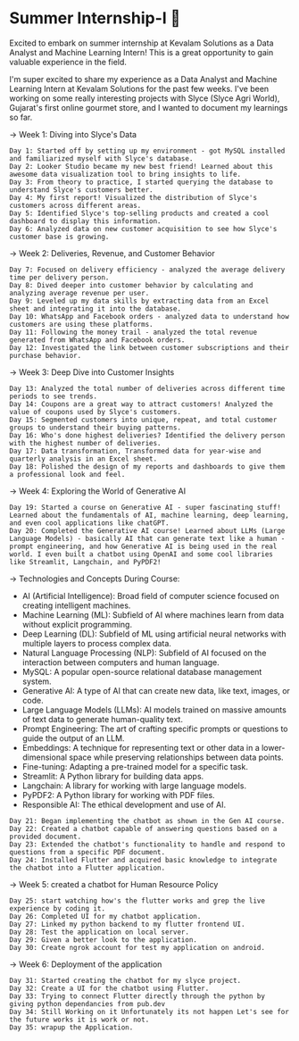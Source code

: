 # Summer Internship-I 🚀

Excited to embark on summer internship at Kevalam Solutions as a Data Analyst and Machine Learning Intern!  This is a great opportunity to gain valuable experience in the field.

I'm super excited to share my experience as a Data Analyst and Machine Learning Intern at Kevalam Solutions for the past few weeks. I've been working on some really interesting projects with Slyce (Slyce Agri World), Gujarat's first online gourmet store, and I wanted to document my learnings so far.

-> Week 1: Diving into Slyce's Data

    Day 1: Started off by setting up my environment - got MySQL installed and familiarized myself with Slyce's database.
    Day 2: Looker Studio became my new best friend! Learned about this awesome data visualization tool to bring insights to life.
    Day 3: From theory to practice, I started querying the database to understand Slyce's customers better.
    Day 4: My first report! Visualized the distribution of Slyce's customers across different areas.
    Day 5: Identified Slyce's top-selling products and created a cool dashboard to display this information.
    Day 6: Analyzed data on new customer acquisition to see how Slyce's customer base is growing.


-> Week 2: Deliveries, Revenue, and Customer Behavior

    Day 7: Focused on delivery efficiency - analyzed the average delivery time per delivery person.
    Day 8: Dived deeper into customer behavior by calculating and analyzing average revenue per user.
    Day 9: Leveled up my data skills by extracting data from an Excel sheet and integrating it into the database.
    Day 10: WhatsApp and Facebook orders - analyzed data to understand how customers are using these platforms.
    Day 11: Following the money trail - analyzed the total revenue generated from WhatsApp and Facebook orders.
    Day 12: Investigated the link between customer subscriptions and their purchase behavior.

-> Week 3: Deep Dive into Customer Insights

    Day 13: Analyzed the total number of deliveries across different time periods to see trends.
    Day 14: Coupons are a great way to attract customers! Analyzed the value of coupons used by Slyce's customers.
    Day 15: Segmented customers into unique, repeat, and total customer groups to understand their buying patterns.
    Day 16: Who's done highest deliveries? Identified the delivery person with the highest number of deliveries.
    Day 17: Data transformation, Transformed data for year-wise and quarterly analysis in an Excel sheet.
    Day 18: Polished the design of my reports and dashboards to give them a professional look and feel.


-> Week 4: Exploring the World of Generative AI

    Day 19: Started a course on Generative AI - super fascinating stuff! Learned about the fundamentals of AI, machine learning, deep learning, and even cool applications like chatGPT.
    Day 20: Completed the Generative AI course! Learned about LLMs (Large Language Models) - basically AI that can generate text like a human - prompt engineering, and how Generative AI is being used in the real world. I even built a chatbot using OpenAI and some cool libraries like Streamlit, Langchain, and PyPDF2!
    

   -> Technologies and Concepts During Course:

   - AI (Artificial Intelligence): Broad field of computer science focused on creating intelligent machines.
   - Machine Learning (ML): Subfield of AI where machines learn from data without explicit programming.
   - Deep Learning (DL): Subfield of ML using artificial neural networks with multiple layers to process complex data.
   - Natural Language Processing (NLP): Subfield of AI focused on the interaction between computers and human language.
   - MySQL: A popular open-source relational database management system.
   - Generative AI: A type of AI that can create new data, like text, images, or code.
   - Large Language Models (LLMs): AI models trained on massive amounts of text data to generate human-quality text.
   - Prompt Engineering: The art of crafting specific prompts or questions to guide the output of an LLM.
   - Embeddings: A technique for representing text or other data in a lower-dimensional space while preserving relationships between data points.
   - Fine-tuning: Adapting a pre-trained model for a specific task.
   - Streamlit: A Python library for building data apps.
   - Langchain: A library for working with large language models.
   - PyPDF2: A Python library for working with PDF files.
   - Responsible AI: The ethical development and use of AI.


    Day 21: Began implementing the chatbot as shown in the Gen AI course.
    Day 22: Created a chatbot capable of answering questions based on a provided document.
    Day 23: Extended the chatbot's functionality to handle and respond to questions from a specific PDF document.
    Day 24: Installed Flutter and acquired basic knowledge to integrate the chatbot into a Flutter application.

-> Week 5: created a chatbot for Human Resource Policy

    Day 25: start watching how's the flutter works and grep the live experience by coding it.
    Day 26: Completed UI for my chatbot application.
    Day 27: Linked my python backend to my flutter frontend UI.
    Day 28: Test the application on local server.
    Day 29: Given a better look to the application.
    Day 30: Create ngrok account for test my application on android.


-> Week 6: Deployment of the application

    Day 31: Started creating the chatbot for my slyce project.
    Day 32: Create a UI for the chatbot using Flutter.
    Day 33: Trying to connect Flutter directly through the python by giving python dependancies from pub.dev
    Day 34: Still Working on it Unfortunately its not happen Let's see for the future works it is work or not.
    Day 35: wrapup the Application.
    
